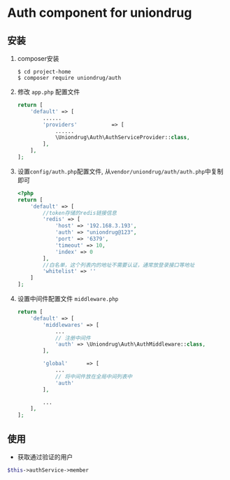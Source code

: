 # Auth component for uniondrug

## 安装
1. composer安装
    ```shell
    $ cd project-home
    $ composer require uniondrug/auth
    ```
1. 修改 `app.php` 配置文件
    ```php
    return [
        'default' => [
            ......
            'providers'           => [
                ......
                \Uniondrug\Auth\AuthServiceProvider::class,
            ],
        ],
    ];
    ```
1. 设置`config/auth.php`配置文件, 从`vendor/uniondrug/auth/auth.php`中复制即可
    ```php
    <?php
    return [
        'default' => [
            //token存储的redis链接信息
            'redis' => [
                'host' => '192.168.3.193',
                'auth' => "uniondrug@123",
                'port' => '6379',
                'timeout' => 10,
                'index' => 0
            ],
            //白名单，这个列表内的地址不需要认证，通常放登录接口等地址
            'whitelist' => ''
        ]
    ];
    ```
1. 设置中间件配置文件 `middleware.php` 
    ```php
    return [
        'default' => [
            'middlewares' => [
                ...
                // 注册中间件
                'auth' => \Uniondrug\Auth\AuthMiddleware::class,
            ],
    
            'global'      => [
                ...
                // 将中间件放在全局中间列表中
                'auth'
            ],
    
            ...
        ],
    ];
    ```
## 使用
* 获取通过验证的用户
```php
$this->authService->member
```